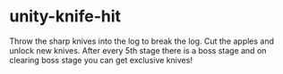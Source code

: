 # unity-knife-hit
 Throw the sharp knives into the log to break the log. Cut the apples and unlock new knives. After every 5th stage there is a boss stage and on clearing boss stage you can get exclusive knives!
